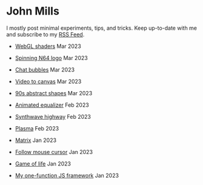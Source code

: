 # John Mills
I mostly post minimal experiments, tips, and tricks. Keep up-to-date with me and subscribe to my [RSS Feed](https://iamjohnmills.github.io/journal/johnmills.rss).

* [WebGL shaders](https://iamjohnmills.github.io/journal/shaders/) Mar 2023

* [Spinning N64 logo](https://iamjohnmills.github.io/journal/n64/) Mar 2023

* [Chat bubbles](https://iamjohnmills.github.io/journal/chat-bubbles/) Mar 2023

* [Video to canvas](https://iamjohnmills.github.io/journal/canvas-video/) Mar 2023

* [90s abstract shapes](https://iamjohnmills.github.io/journal/90s-shapes/) Mar 2023

* [Animated equalizer](https://iamjohnmills.github.io/journal/equalizer/) Feb 2023

* [Synthwave highway](https://iamjohnmills.github.io/journal/synthwave-highway/) Feb 2023

* [Plasma](https://iamjohnmills.github.io/journal/plasma/) Feb 2023

* [Matrix](https://iamjohnmills.github.io/journal/matrix/) Jan 2023

* [Follow mouse cursor](https://iamjohnmills.github.io/journal/cursor-follow/) Jan 2023

* [Game of life](https://iamjohnmills.github.io/journal/game-of-life/) Jan 2023

* [My one-function JS framework](https://iamjohnmills.github.io/journal/create-node/) Jan 2023
